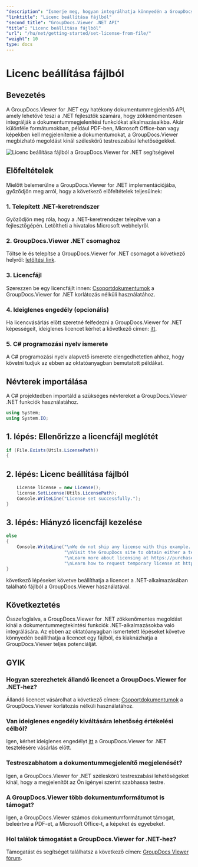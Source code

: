 ```yaml
---
"description": "Ismerje meg, hogyan integrálhatja könnyedén a GroupDocs.Viewer for .NET alkalmazást alkalmazásaiba. Állítsa be a licencet, tekintse meg a dokumentumokat és szabja testre a megjelenítő megjelenését."
"linktitle": "Licenc beállítása fájlból"
"second_title": "GroupDocs.Viewer .NET API"
"title": "Licenc beállítása fájlból"
"url": "/hu/net/getting-started/set-license-from-file/"
"weight": 10
type: docs
---
```

# Licenc beállítása fájlból

## Bevezetés
A GroupDocs.Viewer for .NET egy hatékony dokumentummegjelenítő API, amely lehetővé teszi a .NET fejlesztők számára, hogy zökkenőmentesen integrálják a dokumentummegjelenítési funkciókat alkalmazásaikba. Akár különféle formátumokban, például PDF-ben, Microsoft Office-ban vagy képekben kell megjelenítenie a dokumentumokat, a GroupDocs.Viewer megbízható megoldást kínál széleskörű testreszabási lehetőségekkel.

![Licenc beállítása fájlból a GroupDocs.Viewer for .NET segítségével](/viewer/getting-started/set-license-from-file.png)

## Előfeltételek
Mielőtt belemerülne a GroupDocs.Viewer for .NET implementációjába, győződjön meg arról, hogy a következő előfeltételek teljesülnek:
### 1. Telepített .NET-keretrendszer
Győződjön meg róla, hogy a .NET-keretrendszer telepítve van a fejlesztőgépén. Letöltheti a hivatalos Microsoft webhelyről.
### 2. GroupDocs.Viewer .NET csomaghoz
Töltse le és telepítse a GroupDocs.Viewer for .NET csomagot a következő helyről: [letöltési link](https://releases.groupdocs.com/viewer/net/).
### 3. Licencfájl
Szerezzen be egy licencfájlt innen: [Csoportdokumentumok](https://purchase.groupdocs.com/buy) a GroupDocs.Viewer for .NET korlátozás nélküli használatához.
### 4. Ideiglenes engedély (opcionális)
Ha licencvásárlás előtt szeretné felfedezni a GroupDocs.Viewer for .NET képességeit, ideiglenes licencet kérhet a következő címen: [itt](https://purchase.groupdocs.com/temporary-license/).
### 5. C# programozási nyelv ismerete
A C# programozási nyelv alapvető ismerete elengedhetetlen ahhoz, hogy követni tudjuk az ebben az oktatóanyagban bemutatott példákat.

## Névterek importálása
A C# projektedben importáld a szükséges névtereket a GroupDocs.Viewer .NET funkciók használatához.

```csharp
using System;
using System.IO;
```

## 1. lépés: Ellenőrizze a licencfájl meglétét
```csharp
if (File.Exists(Utils.LicensePath))
{
```
## 2. lépés: Licenc beállítása fájlból
```csharp
    License license = new License();
    license.SetLicense(Utils.LicensePath);
    Console.WriteLine("License set successfully.");
}
```
## 3. lépés: Hiányzó licencfájl kezelése
```csharp
else
{
    Console.WriteLine("\nWe do not ship any license with this example. " +
                      "\nVisit the GroupDocs site to obtain either a temporary or permanent license. " +
                      "\nLearn more about licensing at https://purchase.groupdocs.com/faqs/licensing. " +
                      "\nLearn how to request temporary license at https://purchase.groupdocs.com/ideiglenes-license.");
}
```
következő lépéseket követve beállíthatja a licencet a .NET-alkalmazásában található fájlból a GroupDocs.Viewer használatával.

## Következtetés
Összefoglalva, a GroupDocs.Viewer for .NET zökkenőmentes megoldást kínál a dokumentummegtekintési funkciók .NET-alkalmazásokba való integrálására. Az ebben az oktatóanyagban ismertetett lépéseket követve könnyedén beállíthatja a licencet egy fájlból, és kiaknázhatja a GroupDocs.Viewer teljes potenciálját.
## GYIK
### Hogyan szerezhetek állandó licencet a GroupDocs.Viewer for .NET-hez?
Állandó licencet vásárolhat a következő címen: [Csoportdokumentumok](https://purchase.groupdocs.com/buy) a GroupDocs.Viewer korlátozás nélküli használatához.
### Van ideiglenes engedély kiváltására lehetőség értékelési célból?
Igen, kérhet ideiglenes engedélyt [itt](https://purchase.groupdocs.com/temporary-license/) a GroupDocs.Viewer for .NET tesztelésére vásárlás előtt.
### Testreszabhatom a dokumentummegjelenítő megjelenését?
Igen, a GroupDocs.Viewer for .NET széleskörű testreszabási lehetőségeket kínál, hogy a megjelenítőt az Ön igényei szerint szabhassa testre.
### A GroupDocs.Viewer több dokumentumformátumot is támogat?
Igen, a GroupDocs.Viewer számos dokumentumformátumot támogat, beleértve a PDF-et, a Microsoft Office-t, a képeket és egyebeket.
### Hol találok támogatást a GroupDocs.Viewer for .NET-hez?
Támogatást és segítséget találhatsz a következő címen: [GroupDocs Viewer fórum](https://forum.groupdocs.com/c/viewer/9).